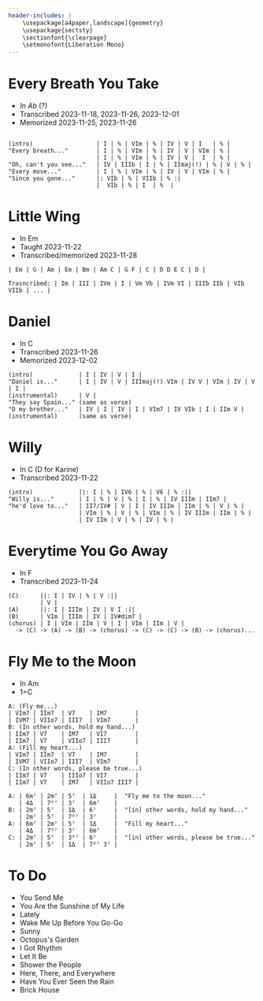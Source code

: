 ```yaml
---
header-includes: |
    \usepackage[a4paper,landscape]{geometry}
    \usepackage{sectsty}
    \sectionfont{\clearpage}
    \setmonofont{Liberation Mono}
---
```


# Every Breath You Take

- _In Ab_ (?)
- Transcribed 2023-11-18, 2023-11-26, 2023-12-01
- Memorized 2023-11-25, 2023-11-26

```

(intro)                  | I | % | VIm | % | IV | V | I   | % |
"Every breath..."        | I | % | VIm | % | IV | V | VIm | % |
                         | I | % | VIm | % | IV | V |  I  | % |
"Oh, can't you see..."   | IV | IIIb | I | % | IImaj(!) | % | V | % |
"Every move..."          | I | % | VIm | % | IV | V | VIm | % |
"Since you gone..."      |: VIb | % | VIIb | % :|
                         |  VIb | % | I  | %  |
```


# Little Wing
- In Em
- Taught 2023-11-22
- Transcribed/memorized 2023-11-28

```
| Em | G | Am | Em | Bm | Am C | G F | C | D D E C | D |

Trasncribed: | Im | III | IVm | I | Vm Vb | IVm VI | IIIb IIb | VIb VIIb | ... |
```


# Daniel

- In C
- Transcribed 2023-11-26
- Memorized 2023-12-02

```
(intro)             | I | IV | V | I |
"Daniel is..."      | I | IV | V | IIImaj(!) VIm | IV V | VIm | IV | V | I |
(instrumental)      | V |
"They say Spain..." (same as verse)
"D my brother..."   | IV | I | IV | I | VIm7 | IV VIb | I | IIm V |
(instrumental)      (same as verse)
```



# Willy
- In C (D for Karine)
- Transcribed 2023-11-22

```
(intro)             ||: I | % | IV6 | % | V6 | % :||
"Willy is..."       | I | % | V | % | I | % | IV IIIm | IIm7 |
"he'd love to..."   | II7/IV# | V | I | IV IIIm | IIm | % | V | % |
                    | VIm | % | V | % | VIm | % | IV IIIm | IIm | % |
                    | IV IIm | V | % | IV | % |
```


# Everytime You Go Away
- In F
- Transcribed 2023-11-24

```
(C)      ||: I | IV | % | V :||
         | V |
(A)      ||: I | IIIm | IV | V I :||
(B)      | VIm | IIIm | IV | IV#dim7 |
(chorus) | I | VIm | IIm | V | I | VIm | IIm | V |
  -> (C) -> (A) -> (B) -> (chorus) -> (C) -> (C) -> (B) -> (chorus)...
```


# Fly Me to the Moon
- In Am
- 1=C

```
A: (Fly me...)
| VIm7 | IIm7  | V7    | IM7        |
| IVM7 | VIIo7 | III7  | VIm7       |
B: (In other words, hold my hand...)
| IIm7 | V7    | IM7   | VI7        |
| IIm7 | V7    | VIIo7 | III7       |
A: (Fill my heart...)
| VIm7 | IIm7  | V7    | IM7        |
| IVM7 | VIIo7 | III7  | VIm7       |
C: (In other words, please be true...)
| IIm7 | V7    | IIIo7 | VI7        |
| IIm7 | V7    | IM7   | VIIo7 III7 |

A: | 6m⁷ | 2m⁷ | 5⁷  | 1Δ     |  "Fly me to the moon..."
   | 4Δ  | 7ᴼ⁷ | 3⁷  | 6m⁷    |
B: | 2m⁷ | 5⁷  | 1Δ  | 6⁷     |  "[in] other words, hold my hand..."
   | 2m⁷ | 5⁷  | 7ᴼ⁷ | 3⁷     |
A: | 6m⁷ | 2m⁷ | 5⁷  | 1Δ     |  "Fill my heart..."
   | 4Δ  | 7ᴼ⁷ | 3⁷  | 6m⁷    |
C: | 2m⁷ | 5⁷  | 3ᴼ⁷ | 6⁷     |  "[in] other words, please be true..."
   | 2m⁷ | 5⁷  | 1Δ  | 7ᴼ⁷ 3⁷ |
```


# To Do
- You Send Me
- You Are the Sunshine of My Life
- Lately
- Wake Me Up Before You Go-Go
- Sunny
- Octopus's Garden
- I Got Rhythm
- Let It Be
- Shower the People
- Here, There, and Everywhere
- Have You Ever Seen the Rain
- Brick House
